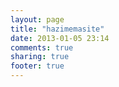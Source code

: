 ```yaml
---
layout: page
title: "hazimemasite"
date: 2013-01-05 23:14
comments: true
sharing: true
footer: true
---
```

